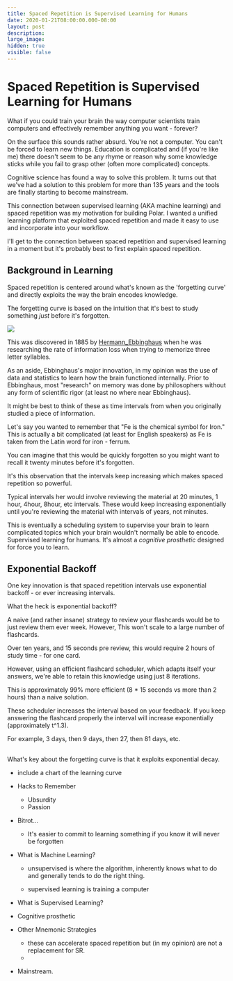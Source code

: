 ```yaml
---
title: Spaced Repetition is Supervised Learning for Humans
date: 2020-01-21T08:00:00.000-08:00
layout: post
description: 
large_image: 
hidden: true
visible: false
---
```


# Spaced Repetition is Supervised Learning for Humans

What if you could train your brain the way computer scientists train computers and effectively remember anything you
want - forever?

On the surface this sounds rather absurd. You're not a computer.  You can't be forced to learn new things.  Education is
complicated and (if you're like me) there doesn't seem to be any rhyme or reason why some knowledge sticks while you
fail to grasp other (often more complicated) concepts.

Cognitive science has found a way to solve this problem.  It turns out that we've had a solution to this problem for
more than 135 years and the tools are finally starting to become mainstream.

This connection between supervised learning (AKA machine learning) and spaced repetition was my motivation for building
Polar. I wanted a unified learning platform that exploited spaced repetition and made it easy to use and incorporate
into your workflow.

I'll get to the connection between spaced repetition and supervised learning in a moment but it's probably best to 
first explain spaced repetition.

## Background in Learning

Spaced repetition is centered around what's known as the 'forgetting curve' and directly exploits the way the brain
encodes knowledge.

The forgetting curve is based on the intuition that it's best to study something *just* before it's forgotten.  

<img class="img-responsive" src="https://i.imgur.com/jOAqCpi.png">

This was discovered in 1885 by [Hermann_Ebbinghaus](https://en.wikipedia.org/wiki/Hermann_Ebbinghaus) when he was
researching the rate of information loss when trying to memorize three letter syllables.

As an aside, Ebbinghaus's major innovation, in my opinion was the use of data and statistics to learn how the brain
functioned internally. Prior to Ebbinghaus, most "research" on memory was done by philosophers without any form of 
scientific rigor (at least no where near Ebbinghaus).

It might be best to think of these as time intervals from when you originally studied a piece of information.

Let's say you wanted to remember that "Fe is the chemical symbol for Iron."  This is actually a bit complicated (at
least for English speakers) as Fe is taken from the Latin word for iron - ferrum.

You can imagine that this would be quickly forgotten so you might want to recall it twenty minutes before it's forgotten.

It's this observation that the intervals keep increasing which makes spaced repetition so powerful.

Typical intervals her would involve reviewing the material at 20 minutes, 1 hour, 4hour, 8hour, etc intervals.  These 
would keep increasing exponentially until you're reviewing the material with intervals of years, not minutes.

This is eventually a scheduling system to supervise your brain to learn complicated topics which your brain wouldn't 
normally be able to encode.  Supervised learning for humans.  It's almost a *cognitive prosthetic* designed for force
you to learn.  

## Exponential Backoff

One key innovation is that spaced repetition intervals use exponential backoff - or ever increasing intervals.

What the heck is exponential backoff?  

A naive (and rather insane) strategy to review your flashcards would be to just review them ever week.  However, This
won't scale to a large number of flashcards.

Over ten years, and 15 seconds pre review, this would require 2 hours of study time - for one card.

However, using an efficient flashcard scheduler, which adapts itself your answers, we're able to retain this knowledge
using just 8 iterations.  

This is approximately 99% more efficient (8 * 15 seconds vs more than 2 hours) than a naive solution.

These scheduler increases the interval based on your feedback.  If you keep answering the flashcard properly the 
interval will increase exponentially (approximately t^1.3).

For example, 3 days, then 9 days, then 27, then 81 days, etc.    

## 




What's key about the forgetting curve is that it exploits exponential decay.



- include a chart of the learning curve



 
  
- Hacks to Remember 

    - Ubsurdity
    - Passion

- Bitrot... 

    - It's easier to commit to learning something if you know it will never be forgotten
    
- What is Machine Learning?

  - unsupervised is where the algorithm, inherently knows what to do and 
    generally tends to do the right thing.
    
  - supervised learning is training a computer
  
- What is Supervised Learning?

- Cognitive prosthetic

- Other Mnemonic Strategies 
    - these can accelerate spaced repetition but (in my opinion) are not a replacement for SR.
    - 
    
- Mainstream.
